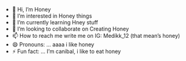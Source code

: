 - 👋 Hi, I’m Honey
- 👀 I’m interested in Honey things
- 🌱 I’m currently learning Hney stuff
- 💞️ I’m looking to collaborate on Creating Honey
- 📫 How to reach me write me on IG: Medíkk_12 (that mean’s honey)
- 😄 Pronouns: ... aaaa i like honey 
- ⚡ Fun fact: ... I’m canibal, i like to eat honey

<!---
SimonOpatrny/SimonOpatrny is a ✨ special ✨ repository because its `README.md` (this file) appears on your GitHub profile.
You can click the Preview link to take a look at your changes.
--->
